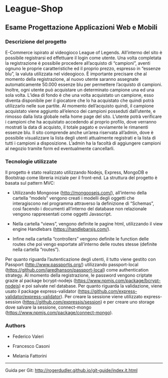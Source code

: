 # League-Shop
## Esame Progettazione Applicazioni Web e Mobili
### Descrizione del progetto
E-Commerce ispirato al videogioco League of Legends. All’interno del sito è possibile registrarsi ed effettuare il login come utente. Una volta completata la registrazione è possibile procedere all’acquisto di “campioni”, aventi ognuno le proprie caratteristiche ed il proprio prezzo, espresso in “essenze blu”, la valuta utilizzata nel videogioco. È importante precisare che al momento della registrazione, al nuovo utente saranno assegnate automaticamente 50.000 essenze blu per permettere l’acquisto di campioni. Inoltre, ogni utente può acquistare un determinato campione una ed una sola volta. L’idea di fondo è che una volta acquistato un campione, esso diventa disponibile per il giocatore che lo ha acquistato che quindi potrà utilizzarlo nelle sue partite. Al momento dell’acquisto quindi, il campione acquistato viene aggiunto all’elenco dei campioni posseduti dall’utente, e rimosso dalla lista globale nella home page del sito. L’utente potrà verificare i campioni che ha acquistato accedendo al proprio profilo, dove verranno mostrati la data di acquisto, il totale pagato e ovviamente le rimanenti essenze blu.
Il sito comprende anche un’area riservata all’admin, dove è possibile visualizzare la lista degli utenti attualmente registrati e la lista di tutti i campioni a disposizione. L’admin ha la facoltà di aggiungere campioni al negozio tramite form ed eventualmente cancellarli.
### Tecnologie utilizzate
Il progetto è stato realizzato utilizzando Nodejs, Express, MongoDB e Bootstrap come libreria iniziale per il front-end. La struttura del progetto è basata sul pattern MVC:

* Utilizzando Mongoose (http://mongoosejs.com/), all’interno della cartella “models” vengono creati i modelli degli oggetti che interagiscono nel programma attraverso la definizione di “Schemas”, così facendo i documenti all’interno del database non relazionale vengono rappresentati come oggetti Javascript.

* Nella cartella “views”, vengono definite le pagine html, utilizzando il view engine Handlebars (https://handlebarsjs.com/). 

* Infine nella cartella “controllers” vengono definite le function delle routes che poi vengo esportate all’interno delle routes stesse (definite nella cartella “routes”).

Per quanto riguarda l’autenticazione degli utenti, il tutto viene gestito con Passport (http://www.passportjs.org/) utilizzando passport-local (https://github.com/jaredhanson/passport-local) come authentication strategy. Al momento della registrazione, le password vengono criptate grazie al package bcrypt-nodejs (https://www.npmjs.com/package/bcrypt-nodejs) e poi salvate nel database. Per quanto riguarda la validazione, viene usato il package express-validator (https://github.com/express-validator/express-validator). Per creare la sessione viene utilizzato express-session (https://github.com/expressjs/session) e per creare uno storage dove salvare la sessione, connect-mongo (https://www.npmjs.com/package/connect-mongo).
### Authors
* Federico Valeri  

* Francesco Casoni

* Melania Fattorini

------------------------------------------------------------------------------------------------------------------------------------------------------

Guida per Git: http://rogerdudler.github.io/git-guide/index.it.html
